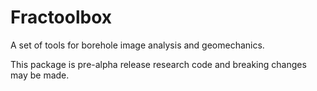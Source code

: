 # Fractoolbox

A set of tools for borehole image analysis and geomechanics. 

This package is pre-alpha release research code and breaking changes may be made.